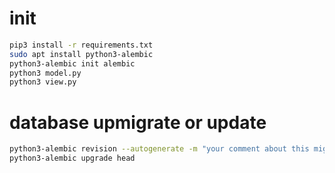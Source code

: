 # init
```bash
pip3 install -r requirements.txt
sudo apt install python3-alembic
python3-alembic init alembic
python3 model.py
python3 view.py
```
# database upmigrate or update
```bash
python3-alembic revision --autogenerate -m "your comment about this migrate or update"
python3-alembic upgrade head
```